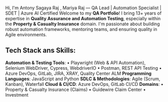 Hi, I'm Antony Sagaya Raj , Mariya Raj — QA Lead | Automation Specialist | SDET | Azure AI Certified
Welcome to my **QA Portfolio**! 
I bring 13+ years of expertise in **Quality Assurance and Automation Testing**, especially within the **Property & Casualty Insurance** domain.
I'm passionate about building robust automation frameworks, mentoring teams, and ensuring quality in Agile environments.

## Tech Stack ans Skills:
**Automation & Testing Tools**:
•  Playwright (Web & API Automation), Selenium WebDriver, Cypress, WebdriverIO
•  Postman, REST API Testing
•  Azure DevOps, GitLab, JIRA, XRAY, Quality Center ALM
**Programming Languages**: JavaScript and Python
**SDLC & Methodologies**: Agile (Scrum, Kanban), Waterfall
**Cloud & CI/CD**: Azure DevOps, GitLab CI/CD
**Domains**:
•  Property & Casualty Insurance (Claims)
•  Guidewire Claim Center
•  Investment
